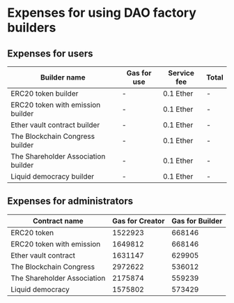 # Expenses for using DAO factory builders 

## Expenses for users

Builder name                        | Gas for use | Service fee | Total
------------------------------------|-------------|-------------|------
ERC20 token builder                 | - | 0.1 Ether | -
ERC20 token with emission builder   | - | 0.1 Ether | -
Ether vault contract builder        | - | 0.1 Ether | -
The Blockchain Congress builder     | - | 0.1 Ether | -
The Shareholder Association builder | - | 0.1 Ether | -
Liquid democracy builder            | - | 0.1 Ether | -

## Expenses for administrators 

Contract name               | Gas for Creator | Gas for Builder 
----------------------------|-----------------|----------------
ERC20 token                 | 1522923         | 668146
ERC20 token with emission   | 1649812         | 668146
Ether vault contract        | 1631147         | 629905 
The Blockchain Congress     | 2972622         | 536012 
The Shareholder Association | 2175874         | 559239 
Liquid democracy            | 1575802         | 573429 
